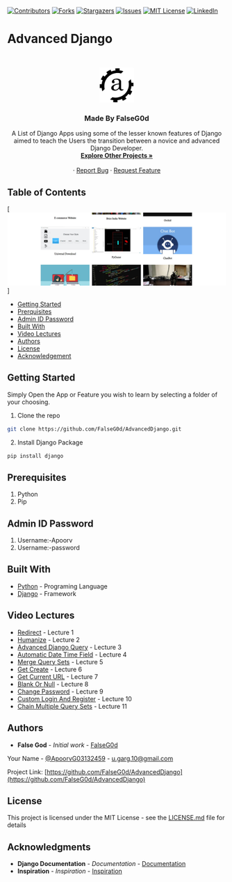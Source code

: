 [![Contributors][contributors-shield]][contributors-url]
[![Forks][forks-shield]][forks-url]
[![Stargazers][stars-shield]][stars-url]
[![Issues][issues-shield]][issues-url]
[![MIT License][license-shield]][license-url]
[![LinkedIn][linkedin-shield]][linkedin-url]


# Advanced Django

<!-- PROJECT LOGO -->
<br />
<p align="center">
  <a href="http://apoorvgarg.herokuapp.com/">
    <img src="images/Logo.png" alt="Logo" width="80" height="80">
  </a>

  <h3 align="center">Made By FalseG0d</h3>

  <p align="center">
    A List of Django Apps using some of the lesser known features of Django aimed to teach the Users the transition between a novice and advanced Django Developer.
    <br />
    <a href="https://github.com/FalseG0d?tab=repositories"><strong>Explore Other Projects »</strong></a>
    <br />
    <br />
    ·
    <a href="https://github.com/FalseG0d/AdvancedDjango/issues">Report Bug</a>
    ·
    <a href="https://github.com/FalseG0d/AdvancedDjango/issues">Request Feature</a>
  </p>
</p>


<!-- TABLE OF CONTENTS -->
## Table of Contents

[![Product Name Screen Shot][product-screenshot]]

* [Getting Started](#getting-started)
* [Prerquisites](#prerquisites)
* [Admin ID Password](#admin-id-password)
* [Built With](#built-with)
* [Video Lectures](#video-lectures)
* [Authors](#authors)
* [License](#license)
* [Acknowledgement](#acknowledgement)


## Getting Started

Simply Open the App or Feature you wish to learn by selecting a folder of your choosing.

1. Clone the repo

```sh
git clone https://github.com/FalseG0d/AdvancedDjango.git
```

2. Install Django Package

```sh
pip install django
```

## Prerequisites

1. Python
2. Pip

## Admin ID Password

1. Username:-Apoorv
2. Username:-password

## Built With

* [Python](http://www.dropwizard.io/1.0.2/docs/) - Programing Language
* [Django](https://maven.apache.org/) - Framework

## Video Lectures

* [Redirect](https://youtu.be/YsHd-l7QdI8) - Lecture 1
* [Humanize](https://youtu.be/i-1UXTp2Onk) - Lecture 2
* [Advanced Django Query](https://youtu.be/zjHLWkdSv1E) - Lecture 3
* [Automatic Date Time Field](https://youtu.be/FTMORnzf3-I) - Lecture 4
* [Merge Query Sets](https://youtu.be/0-NMAtb8txE) - Lecture 5
* [Get Create](https://youtu.be/sWuZla1w3D4) - Lecture 6
* [Get Current URL](https://youtu.be/d3So0GZ13f8) - Lecture 7
* [Blank Or Null](https://youtu.be/UlkPvEYQqps) - Lecture 8
* [Change Password](https://youtu.be/00sdVcuYki0) - Lecture 9
* [Custom Login And Register](https://youtu.be/sD97NMs1l9s) - Lecture 10
* [Chain Multiple Query Sets](https://youtu.be/WskpiwQrmTA) - Lecture 11

## Authors

* **False God** - *Initial work* - [FalseG0d](https://github.com/FalseG0d)

Your Name - [@ApoorvG03132459](https://twitter.com/ApoorvG03132459) - u.garg.10@gmail.com

Project Link: [https://github.com/FalseG0d/AdvancedDjango](https://github.com/FalseG0d/AdvancedDjango)

## License

This project is licensed under the MIT License - see the [LICENSE.md](LICENSE.md) file for details

## Acknowledgments

* **Django Documentation** - *Documentation* - [Documentation](https://github.com/FalseG0d)
* **Inspiration** - *Inspiration* - [Inspiration](https://simpleisbetterthancomplex.com/)


<!-- MARKDOWN LINKS & IMAGES -->
<!-- https://www.markdownguide.org/basic-syntax/#reference-style-links -->
[contributors-shield]: https://img.shields.io/github/contributors/FalseG0d/AdvancedDjango.svg?style=flat-square
[contributors-url]: https://github.com/FalseG0d/AdvancedDjango/graphs/contributors
[forks-shield]: https://img.shields.io/github/forks/FalseG0d/AdvancedDjango.svg?style=flat-square
[forks-url]: https://github.com/FalseG0d/AdvancedDjango/network/members
[stars-shield]: https://img.shields.io/github/stars/FalseG0d/AdvancedDjango.svg?style=flat-square
[stars-url]: https://github.com/FalseG0d/AdvancedDjango/stargazers
[issues-shield]: https://img.shields.io/github/issues/FalseG0d/AdvancedDjango.svg?style=flat-square
[issues-url]: https://github.com/FalseG0d/AdvancedDjango/issues
[license-shield]: https://img.shields.io/github/license/FalseG0d/AdvancedDjango.svg?style=flat-square
[license-url]: https://github.com/FalseG0d/AdvancedDjango/blob/master/LICENSE.txt
[linkedin-shield]: https://img.shields.io/badge/-LinkedIn-black.svg?style=flat-square&logo=linkedin&colorB=555
[linkedin-url]: https://www.linkedin.com/in/apoorv-garg-137137171/
[product-screenshot]: images/programs.png